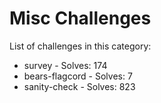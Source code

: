 # Misc Challenges

List of challenges in this category:

- survey - Solves: 174
- bears-flagcord - Solves: 7
- sanity-check - Solves: 823
